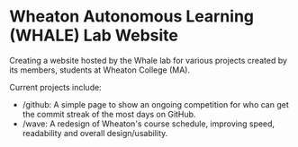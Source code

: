 # Wheaton Autonomous Learning (WHALE) Lab Website

Creating a website hosted by the Whale lab for various projects created by its members, students at Wheaton College (MA).

Current projects include:
+ /github: A simple page to show an ongoing competition for who can get the commit streak of the most days on GitHub.
+ /wave: A redesign of Wheaton's course schedule, improving speed, readability and overall design/usability.

